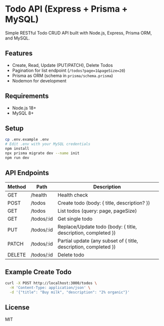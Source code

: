 # Todo API (Express + Prisma + MySQL)

Simple RESTful Todo CRUD API built with Node.js, Express, Prisma ORM, and MySQL.

## Features

- Create, Read, Update (PUT/PATCH), Delete Todos
- Pagination for list endpoint (`/todos?page=1&pageSize=20`)
- Prisma as ORM (schema in `prisma/schema.prisma`)
- Nodemon for development

## Requirements

- Node.js 18+
- MySQL 8+

## Setup

```bash
cp .env.example .env
# Edit .env with your MySQL credentials
npm install
npx prisma migrate dev --name init
npm run dev
```

## API Endpoints

| Method | Path       | Description                                                      |
| ------ | ---------- | ---------------------------------------------------------------- |
| GET    | /health    | Health check                                                     |
| POST   | /todos     | Create todo (body: { title, description? })                      |
| GET    | /todos     | List todos (query: page, pageSize)                               |
| GET    | /todos/:id | Get single todo                                                  |
| PUT    | /todos/:id | Replace/Update todo (body: { title, description, completed })    |
| PATCH  | /todos/:id | Partial update (any subset of { title, description, completed }) |
| DELETE | /todos/:id | Delete todo                                                      |

## Example Create Todo

```bash
curl -X POST http://localhost:3000/todos \
  -H 'Content-Type: application/json' \
  -d '{"title": "Buy milk", "description": "2% organic"}'
```

## License

MIT
